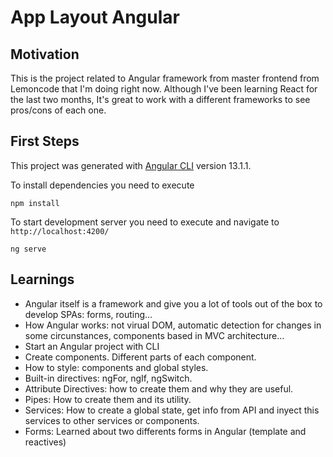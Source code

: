 # App Layout Angular

## Motivation

This is the project related to Angular framework from master frontend from Lemoncode that I'm doing right now.
Although I've been learning React for the last two months, It's great to work with a different frameworks to see pros/cons of each one.

## First Steps

This project was generated with [Angular CLI](https://github.com/angular/angular-cli) version 13.1.1.

To install dependencies you need to execute

```
npm install
```

To start development server you need to execute and navigate to `http://localhost:4200/`

```
ng serve
```

## Learnings

- Angular itself is a framework and give you a lot of tools out of the box to develop SPAs: forms, routing...
- How Angular works: not virual DOM, automatic detection for changes in some circunstances, components based in MVC architecture...
- Start an Angular project with CLI
- Create components. Different parts of each component.
- How to style: components and global styles.
- Built-in directives: ngFor, ngIf, ngSwitch.
- Attribute Directives: how to create them and why they are useful.
- Pipes: How to create them and its utility.
- Services: How to create a global state, get info from API and inyect this services to other services or components.
- Forms: Learned about two differents forms in Angular (template and reactives)
